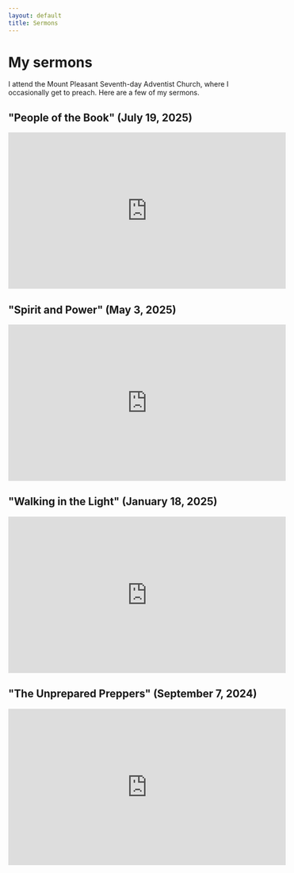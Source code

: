 ```yaml
---
layout: default
title: Sermons
---
```


# My sermons

I attend the Mount Pleasant Seventh-day Adventist Church, where I occasionally get to preach. Here are a few of my sermons.

## "People of the Book" (July 19, 2025)

<iframe width="560" height="315" src="https://www.youtube.com/live/oWMistMWKzA?si=gipDsSudnjhaEQgf&t=7212" title="YouTube video player" frameborder="0" allow="accelerometer; autoplay; clipboard-write; encrypted-media; gyroscope; picture-in-picture; web-share" referrerpolicy="strict-origin-when-cross-origin" allowfullscreen></iframe>

## "Spirit and Power" (May 3, 2025)

<iframe width="560" height="315" src="https://www.youtube.com/live/ZFp5yEEwTQc?si=9jpcLcfGBlOvtn-J&t=8729" title="YouTube video player" frameborder="0" allow="accelerometer; autoplay; clipboard-write; encrypted-media; gyroscope; picture-in-picture; web-share" referrerpolicy="strict-origin-when-cross-origin" allowfullscreen></iframe>

## "Walking in the Light" (January 18, 2025)

<iframe width="560" height="315" src="https://www.youtube.com/embed/HuHA7ZOyOGY?si=aNUNYwgFmlPA6VeH&amp;start=7787" title="YouTube video player" frameborder="0" allow="accelerometer; autoplay; clipboard-write; encrypted-media; gyroscope; picture-in-picture; web-share" referrerpolicy="strict-origin-when-cross-origin" allowfullscreen></iframe>

## "The Unprepared Preppers" (September 7, 2024)

<iframe width="560" height="315" src="https://www.youtube.com/embed/Ch5AiH8r7_s?si=eOa0qdDXpSVgz5Z8&amp;start=8148" title="YouTube video player" frameborder="0" allow="accelerometer; autoplay; clipboard-write; encrypted-media; gyroscope; picture-in-picture; web-share" referrerpolicy="strict-origin-when-cross-origin" allowfullscreen></iframe>